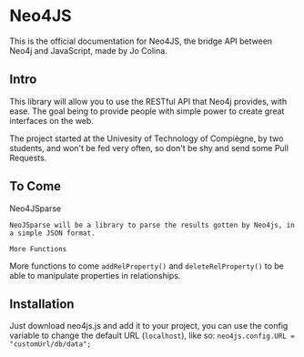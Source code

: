 Neo4JS
======

This is the official documentation for Neo4JS, the bridge API between Neo4j and JavaScript, made by Jo Colina.

Intro
-----

This library will allow you to use the RESTful API that Neo4j provides, with ease. The goal being to provide people with simple power to create great interfaces on the web.

The project started at the Univesity of Technology of Compiègne, by two students, and won't be fed very often, so don't be shy and send some Pull Requests.

To Come 
-------

Neo4JSparse
~~~~~~~~~~~
NeoJSparse will be a library to parse the results gotten by Neo4js, in a simple JSON format.  

More Functions
~~~~~~~~~~~~~~
More functions to come `addRelProperty()` and `deleteRelProperty()` to be able to manipulate properties in relationships.

Installation
------------

Just download neo4js.js and add it to your project, you can use the config variable to change the default URL (`localhost`), like so: `neo4js.config.URL = "customUrl/db/data";`